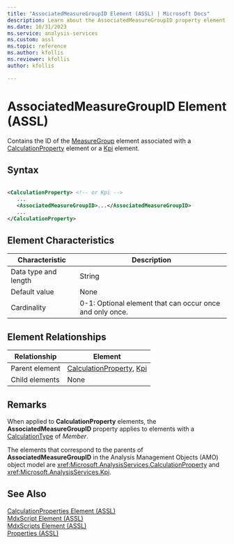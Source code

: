 ```yaml
---
title: "AssociatedMeasureGroupID Element (ASSL) | Microsoft Docs"
description: Learn about the AssociatedMeasureGroupID property element in the Analysis Services Scripting Language (ASSL) schema.
ms.date: 10/31/2023
ms.service: analysis-services
ms.custom: assl
ms.topic: reference
ms.author: kfollis
ms.reviewer: kfollis
author: kfollis

---
```

# AssociatedMeasureGroupID Element (ASSL)

  Contains the ID of the [MeasureGroup](../objects/measuregroup-element-assl.md) element associated with a [CalculationProperty](../objects/calculationproperty-element-assl.md) element or a [Kpi](../objects/kpi-element-assl.md) element.  
  
## Syntax  
  
```xml  
  
<CalculationProperty> <!-- or Kpi -->  
   ...  
   <AssociatedMeasureGroupID>...</AssociatedMeasureGroupID>  
   ...  
</CalculationProperty>  
```  
  
## Element Characteristics  
  
|Characteristic|Description|  
|--------------------|-----------------|  
|Data type and length|String|  
|Default value|None|  
|Cardinality|0-1: Optional element that can occur once and only once.|  
  
## Element Relationships  
  
|Relationship|Element|  
|------------------|-------------|  
|Parent element|[CalculationProperty](../objects/calculationproperty-element-assl.md), [Kpi](../objects/kpi-element-assl.md)|  
|Child elements|None|  
  
## Remarks  
 When applied to **CalculationProperty** elements, the **AssociatedMeasureGroupID** property applies to elements with a [CalculationType](calculationtype-element-assl.md) of *Member*.  
  
 The elements that correspond to the parents of **AssociatedMeasureGroupID** in the Analysis Management Objects (AMO) object model are <xref:Microsoft.AnalysisServices.CalculationProperty> and <xref:Microsoft.AnalysisServices.Kpi>.  
  
## See Also  
 [CalculationProperties Element &#40;ASSL&#41;](../collections/calculationproperties-element-assl.md)   
 [MdxScript Element &#40;ASSL&#41;](../objects/mdxscript-element-assl.md)   
 [MdxScripts Element &#40;ASSL&#41;](../collections/mdxscripts-element-assl.md)   
 [Properties &#40;ASSL&#41;](properties-assl.md)  
  
  
